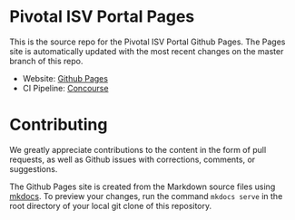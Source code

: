 # Pivotal ISV Portal Pages

This is the source repo for the Pivotal ISV Portal Github Pages. The Pages
site is automatically updated with the most recent changes on the master
branch of this repo.

- Website: [Github Pages](http://cf-platform-eng.github.io/isv-portal)
- CI Pipeline: [Concourse](https://concourse.run-03.haas-71.pez.pivotal.io/teams/main/pipelines/isv-portal)

# Contributing

We greatly appreciate contributions to the content in the form of pull
requests, as well as Github issues with corrections, comments, or
suggestions.

The Github Pages site is created from the Markdown source files using
[mkdocs](http://www.mkdocs.org/). To preview your changes, run the
command `mkdocs serve` in the root directory of your local git clone
of this repository.
